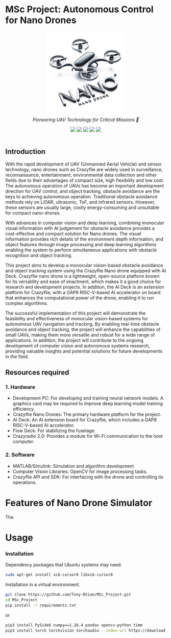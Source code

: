 # MSc Project: Autonomous Control for Nano Drones

<div align="center">
    <img src="Pictures/Logo.jpg"/>
    <p>
      <i align="center">Pioneering UAV Technology for Critical Missions 🚀</i>
    </p>
    <div id="badges">
     <a href="GitHub License"><img src="https://img.shields.io/badge/license-MIT-blue.svg"/></a>
     <a href="Contributions welcome"><img src="https://img.shields.io/badge/contributions-welcome-orange.svg"/></a>
     <a href="https://github.com/Tony-Btian/SkyPulseUAV/issues"><img src="https://img.shields.io/github/issues/Tony-Btian/SkyPulseUAV.svg"/></a>
     <a href="https://github.com/Tony-Btian/SkyPulseUAV"><img src="https://img.shields.io/github/stars/Tony-Btian/SkyPulseUAV.svg?style=social&label=Star"/></a>
     <a href="https://github.com/Tony-Btian/SkyPulseUAV"><img src="https://img.shields.io/github/forks/Tony-Btian/SkyPulseUAV.svg?style=social&label=Fork"/></a>
    </div> 
	<br>
</div>

## Introduction
With the rapid development of UAV (Unmanned Aerial Vehicle) and sensor technology, nano drones such as Crazyflie are widely used in surveillance, reconnaissance, entertainment, environmental data collection and other fields due to their advantages of compact size, high flexibility and low cost. The autonomous operation of UAVs has become an important development direction for UAV control, and object tracking, obstacle avoidance are the keys to achieving autonomous operation. Traditional obstacle avoidance methods rely on LiDAR, ultrasonic, ToF, and infrared sensors. However, these sensors are usually large, costly energy-consuming and unsuitable for compact nano-drones. 

With advances in computer vision and deep learning, combining monocular visual information with AI judgement for obstacle avoidance provides a cost-effective and compact solution for Nano drones. The visual information provides rich details of the environment depth information, and object features through image processing and deep learning algorithms enabling the system to perform simultaneous applications with obstacle recognition and object tracking. 

This project aims to develop a monocular vision-based obstacle avoidance and object tracking system using the Crazyflie Nano drone equipped with AI Deck. Crazyflie nano drone is a lightweight, open-source platform known for its versatility and ease of enactment, which makes it a good choice for research and development projects. In addition, the AI Deck is an extension platform for Crazyflie, with a GAP8 RISC-V-based AI accelerator on board that enhances the computational power of the drone, enabling it to run complex algorithms. 

The successful implementation of this project will demonstrate the feasibility and effectiveness of monocular vision-based systems for autonomous UAV navigation and tracking. By enabling real-time obstacle avoidance and object tracking, the project will enhance the capabilities of small UAVs, making them more versatile and robust for a wide range of applications. In addition, the project will contribute to the ongoing development of computer vision and autonomous systems research, providing valuable insights and potential solutions for future developments in the field.

## Resources required
### 1.	Hardware
- Development PC: For developing and training neural network models. A graphics card may be required to improve deep learning model training efficiency.
- Crazyflie Nano Drones: The primary hardware platform for the project.
- AI Deck: An AI extension board for Crazyflie, which includes a GAP8 RISC-V-based AI accelerator.
- Flow Deck: For stabilizing the fuselage.
- Crazyradio 2.0: Provides a module for Wi-Fi communication to the host computer.

### 2.	Software
- MATLAB/Simulink: Simulation and algorithm development
- Computer Vision Libraries: OpenCV for image processing tasks.
- Crazyflie API and SDK: For interfacing with the drone and controlling its operations. 

# Features of Nano Drone Simulator
The

# Usage
### Installation
Dependency packages that Ubuntu systems may need.
```Bash
sudo apt-get install xcb-cursor0 libxcb-cursor0
```
Installation in a virtual environment.
```Bash
git clone https://github.com/Tony-Btian/MSc_Project.git
cd MSc_Project
pip install -r requirements.txt
```
or 

```Bash
pip3 install PySide6 numpy==1.26.4 pandas opencv-python timm
pip3 install torch torchvision torchaudio --index-url https://download.pytorch.org/whl/cu121
```